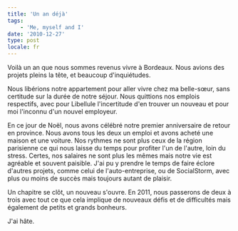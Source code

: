 ```yaml
---
title: 'Un an déjà'
tags:
    - 'Me, myself and I'
date: '2010-12-27'
type: post
locale: fr
---
```


Voilà un an que nous sommes revenus vivre à Bordeaux. Nous avions des projets pleins la tête, et beaucoup d'inquiétudes.

<!-- more -->

Nous libérions notre appartement pour aller vivre chez ma belle-sœur, sans certitude sur la durée de notre séjour. Nous quittions nos emplois respectifs, avec pour Libellule l'incertitude d'en trouver un nouveau et pour moi l'inconnu d'un nouvel employeur.

En ce jour de Noël, nous avons célébré notre premier anniversaire de retour en province. Nous avons tous les deux un emploi et avons acheté une maison et une voiture. Nos rythmes ne sont plus ceux de la région parisienne ce qui nous laisse du temps pour profiter l'un de l'autre, loin du stress. Certes, nos salaires ne sont plus les mêmes mais notre vie est agréable et souvent paisible. J'ai pu y prendre le temps de faire éclore d'autres projets, comme celui de l'auto-entreprise, ou de SocialStorm, avec plus ou moins de succès mais toujours autant de plaisir.

Un chapitre se clôt, un nouveau s'ouvre. En 2011, nous passerons de deux à trois avec tout ce que cela implique de nouveaux défis et de difficultés mais également de petits et grands bonheurs.

J'ai hâte.
